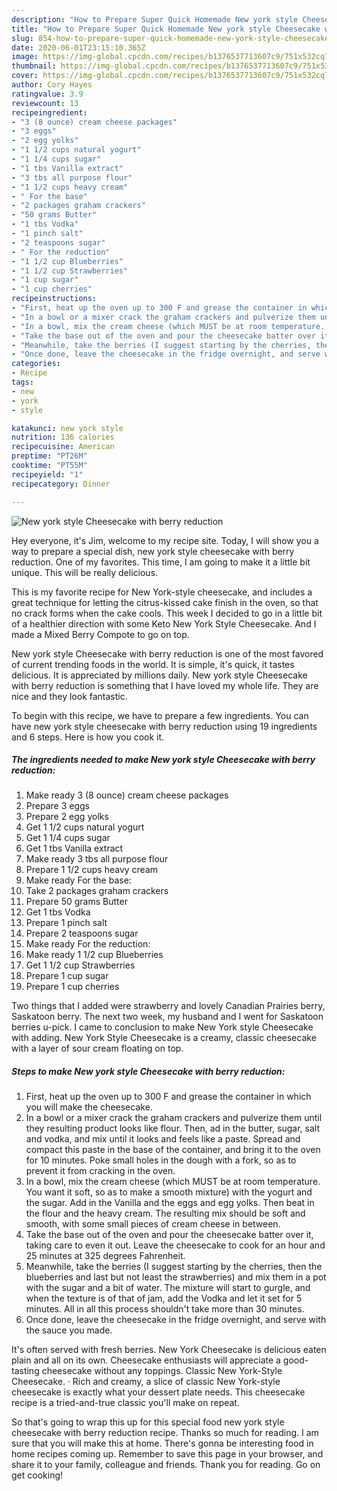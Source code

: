 ```yaml
---
description: "How to Prepare Super Quick Homemade New york style Cheesecake with berry reduction"
title: "How to Prepare Super Quick Homemade New york style Cheesecake with berry reduction"
slug: 854-how-to-prepare-super-quick-homemade-new-york-style-cheesecake-with-berry-reduction
date: 2020-06-01T23:15:10.365Z
image: https://img-global.cpcdn.com/recipes/b1376537713607c9/751x532cq70/new-york-style-cheesecake-with-berry-reduction-recipe-main-photo.jpg
thumbnail: https://img-global.cpcdn.com/recipes/b1376537713607c9/751x532cq70/new-york-style-cheesecake-with-berry-reduction-recipe-main-photo.jpg
cover: https://img-global.cpcdn.com/recipes/b1376537713607c9/751x532cq70/new-york-style-cheesecake-with-berry-reduction-recipe-main-photo.jpg
author: Cory Hayes
ratingvalue: 3.9
reviewcount: 13
recipeingredient:
- "3 (8 ounce) cream cheese packages"
- "3 eggs"
- "2 egg yolks"
- "1 1/2 cups natural yogurt"
- "1 1/4 cups sugar"
- "1 tbs Vanilla extract"
- "3 tbs all purpose flour"
- "1 1/2 cups heavy cream"
- " For the base"
- "2 packages graham crackers"
- "50 grams Butter"
- "1 tbs Vodka"
- "1 pinch salt"
- "2 teaspoons sugar"
- " For the reduction"
- "1 1/2 cup Blueberries"
- "1 1/2 cup Strawberries"
- "1 cup sugar"
- "1 cup cherries"
recipeinstructions:
- "First, heat up the oven up to 300 F and grease the container in which you will make the cheesecake."
- "In a bowl or a mixer crack the graham crackers and pulverize them until they resulting product looks like flour. Then, ad in the butter, sugar, salt and vodka, and mix until it looks and feels like a paste. Spread and compact this paste in the base of the container, and bring it to the oven for 10 minutes. Poke small holes in the dough with a fork, so as to prevent it from cracking in the oven."
- "In a bowl, mix the cream cheese (which MUST be at room temperature. You want it soft, so as to make a smooth mixture) with the yogurt and the sugar. Add in the Vanilla and the eggs and egg yolks. Then beat in the flour and the heavy cream. The resulting mix should be soft and smooth, with some small pieces of cream cheese in between."
- "Take the base out of the oven and pour the cheesecake batter over it, taking care to even it out. Leave the cheesecake to cook for an hour and 25 minutes at 325 degrees Fahrenheit."
- "Meanwhile, take the berries (I suggest starting by the cherries, then the blueberries and last but not least the strawberries) and mix them in a pot with the sugar and a bit of water. The mixture will start to gurgle, and when the texture is of that of jam, add the Vodka and let it set for 5 minutes. All in all this process shouldn&#39;t take more than 30 minutes."
- "Once done, leave the cheesecake in the fridge overnight, and serve with the sauce you made."
categories:
- Recipe
tags:
- new
- york
- style

katakunci: new york style 
nutrition: 136 calories
recipecuisine: American
preptime: "PT26M"
cooktime: "PT55M"
recipeyield: "1"
recipecategory: Dinner

---
```



![New york style Cheesecake with berry reduction](https://img-global.cpcdn.com/recipes/b1376537713607c9/751x532cq70/new-york-style-cheesecake-with-berry-reduction-recipe-main-photo.jpg)

Hey everyone, it's Jim, welcome to my recipe site. Today, I will show you a way to prepare a special dish, new york style cheesecake with berry reduction. One of my favorites. This time, I am going to make it a little bit unique. This will be really delicious.

This is my favorite recipe for New York-style cheesecake, and includes a great technique for letting the citrus-kissed cake finish in the oven, so that no crack forms when the cake cools. This week I decided to go in a little bit of a healthier direction with some Keto New York Style Cheesecake. And I made a Mixed Berry Compote to go on top.

New york style Cheesecake with berry reduction is one of the most favored of current trending foods in the world. It is simple, it's quick, it tastes delicious. It is appreciated by millions daily. New york style Cheesecake with berry reduction is something that I have loved my whole life. They are nice and they look fantastic.


To begin with this recipe, we have to prepare a few ingredients. You can have new york style cheesecake with berry reduction using 19 ingredients and 6 steps. Here is how you cook it.

<!--inarticleads1-->

##### The ingredients needed to make New york style Cheesecake with berry reduction:

1. Make ready 3 (8 ounce) cream cheese packages
1. Prepare 3 eggs
1. Prepare 2 egg yolks
1. Get 1 1/2 cups natural yogurt
1. Get 1 1/4 cups sugar
1. Get 1 tbs Vanilla extract
1. Make ready 3 tbs all purpose flour
1. Prepare 1 1/2 cups heavy cream
1. Make ready  For the base:
1. Take 2 packages graham crackers
1. Prepare 50 grams Butter
1. Get 1 tbs Vodka
1. Prepare 1 pinch salt
1. Prepare 2 teaspoons sugar
1. Make ready  For the reduction:
1. Make ready 1 1/2 cup Blueberries
1. Get 1 1/2 cup Strawberries
1. Prepare 1 cup sugar
1. Prepare 1 cup cherries


Two things that I added were strawberry and lovely Canadian Prairies berry, Saskatoon berry. The next two week, my husband and I went for Saskatoon berries u-pick. I came to conclusion to make New York style Cheesecake with adding. New York Style Cheesecake is a creamy, classic cheesecake with a layer of sour cream floating on top. 

<!--inarticleads2-->

##### Steps to make New york style Cheesecake with berry reduction:

1. First, heat up the oven up to 300 F and grease the container in which you will make the cheesecake.
1. In a bowl or a mixer crack the graham crackers and pulverize them until they resulting product looks like flour. Then, ad in the butter, sugar, salt and vodka, and mix until it looks and feels like a paste. Spread and compact this paste in the base of the container, and bring it to the oven for 10 minutes. Poke small holes in the dough with a fork, so as to prevent it from cracking in the oven.
1. In a bowl, mix the cream cheese (which MUST be at room temperature. You want it soft, so as to make a smooth mixture) with the yogurt and the sugar. Add in the Vanilla and the eggs and egg yolks. Then beat in the flour and the heavy cream. The resulting mix should be soft and smooth, with some small pieces of cream cheese in between.
1. Take the base out of the oven and pour the cheesecake batter over it, taking care to even it out. Leave the cheesecake to cook for an hour and 25 minutes at 325 degrees Fahrenheit.
1. Meanwhile, take the berries (I suggest starting by the cherries, then the blueberries and last but not least the strawberries) and mix them in a pot with the sugar and a bit of water. The mixture will start to gurgle, and when the texture is of that of jam, add the Vodka and let it set for 5 minutes. All in all this process shouldn&#39;t take more than 30 minutes.
1. Once done, leave the cheesecake in the fridge overnight, and serve with the sauce you made.


It&#39;s often served with fresh berries. New York Cheesecake is delicious eaten plain and all on its own. Cheesecake enthusiasts will appreciate a good-tasting cheesecake without any toppings. Classic New York-Style Cheesecake. · Rich and creamy, a slice of classic New York-style cheesecake is exactly what your dessert plate needs. This cheesecake recipe is a tried-and-true classic you&#39;ll make on repeat. 

So that's going to wrap this up for this special food new york style cheesecake with berry reduction recipe. Thanks so much for reading. I am sure that you will make this at home. There's gonna be interesting food in home recipes coming up. Remember to save this page in your browser, and share it to your family, colleague and friends. Thank you for reading. Go on get cooking!
